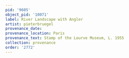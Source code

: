 ```yaml
---
pid: '9605'
object_pid: '10071'
label: River Landscape with Angler
artist: pieterbruegel
provenance_date:
provenance_location: Paris
provenance_text: Stamp of the Lourve Museum, L. 1955
collection: provenance
order: '2772'
---
```

